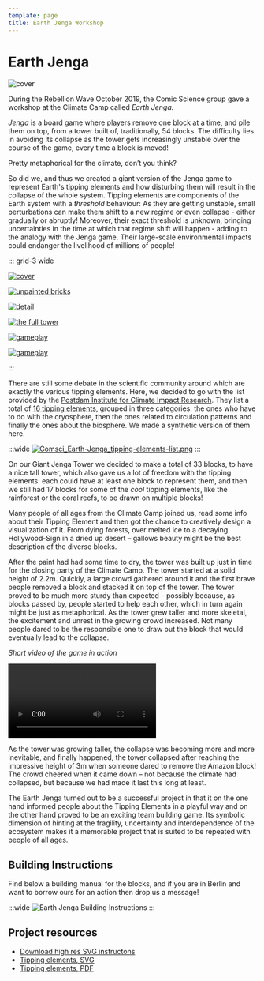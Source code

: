 ```yaml
---
template: page
title: Earth Jenga Workshop
---
```


# Earth Jenga

![cover](https://resources.xrscience.earth/projects/earth-jenga/photos/small/cover.jpg)


During the Rebellion Wave October 2019, the Comic Science group gave a workshop at the Climate Camp called *Earth Jenga.* 

*Jenga* is a board game where players remove one block at a time, and pile them on top, from a tower built of, traditionally, 54 blocks. The difficulty lies in avoiding its collapse as the tower gets increasingly unstable over the course of the game, every time a block is moved!

Pretty metaphorical for the climate, don’t you think? 


So did we, and thus we created a giant version of the Jenga game to represent Earth's tipping elements and how disturbing them will result in the collapse of the whole system. Tipping elements are components of the Earth system with a *threshold* behaviour: As they are getting unstable, small perturbations can make them shift to a new regime or even collapse - either gradually or abruptly! Moreover, their exact threshold is unknown, bringing uncertainties in the time at which that regime shift will happen - adding to the analogy with the Jenga game. Their large-scale environmental impacts could endanger the livelihood of millions of people!


::: grid-3 wide

[![cover](https://resources.xrscience.earth/projects/earth-jenga/photos/square/cover.jpg)](https://resources.xrscience.earth/projects/earth-jenga/photos/large/cover.jpg)

[![unpainted bricks](https://resources.xrscience.earth/projects/earth-jenga/photos/square/unpainted.jpg)](https://resources.xrscience.earth/projects/earth-jenga/photos/large/unpainted.jpg)

[![detail](https://resources.xrscience.earth/projects/earth-jenga/photos/square/detail.jpg)](https://resources.xrscience.earth/projects/earth-jenga/photos/large/detail.jpg)

[![the full tower](https://resources.xrscience.earth/projects/earth-jenga/photos/square/tower.jpg)](https://resources.xrscience.earth/projects/earth-jenga/photos/large/tower.jpg)

[![gameplay](https://resources.xrscience.earth/projects/earth-jenga/photos/square/gameplay.jpg)](https://resources.xrscience.earth/projects/earth-jenga/photos/large/gameplay.jpg)

[![gameplay](https://resources.xrscience.earth/projects/earth-jenga/photos/square/gameplay2.jpg)](https://resources.xrscience.earth/projects/earth-jenga/photos/large/gameplay2.jpg)

:::


There are still some debate in the scientific community around which are exactly the various tipping elements. Here, we decided to go with the list provided by the [Postdam Institute for Climate Impact Research](https://www.pik-potsdam.de). They list a total of [16 tipping elements](https://www.pik-potsdam.de/services/infodesk/tipping-elements), grouped in three categories: the ones who have to do with the cryosphere, then the ones related to circulation patterns and finally the ones about the biosphere. We made a synthetic version of them here.


:::wide
[![Comsci_Earth-Jenga_tipping-elements-list.png](https://resources.xrscience.earth/projects/earth-jenga/png/Comsci_Earth-Jenga_tipping-elements-list.png)](https://resources.xrscience.earth/projects/earth-jenga/pdf/Comsci_Earth-Jenga_tipping-elements-list.pdf)
:::

On our Giant Jenga Tower we decided to make a total of 33 blocks, to have a nice tall tower, which also gave us a lot of freedom with the tipping elements: each could have at least one block to represent them, and then we still had 17 blocks for some of the *cool* tipping elements, like the rainforest or the coral reefs, to be drawn on multiple blocks!

Many people of all ages from the Climate Camp joined us, read some info about their Tipping Element and then got the chance to creatively design a visualization of it. From dying forests, over melted ice to a decaying Hollywood-Sign in a dried up desert – gallows beauty might be the best description of the diverse blocks.

After the paint had had some time to dry, the tower was built up just in time for the closing party of the Climate Camp. The tower started at a solid height of 2.2m. Quickly, a large crowd gathered around it and the first brave people removed a block and stacked it on top of the tower. The tower proved to be much more sturdy than expected – possibly because, as blocks passed by, people started to help each other,  which in turn again might be just as metaphorical. As the tower grew taller and more skeletal, the excitement and unrest in the growing crowd increased. Not many people dared to be the responsible one to draw out the block that would eventually lead to the collapse. 

*Short video of the game in action*

<video controls src="https://resources.xrscience.earth/projects/earth-jenga/video/video-1570993875.mp4"></video>

As the tower was growing taller, the collapse was becoming more and more inevitable, and finally happened, the tower collapsed after reaching the impressive height of 3m when someone dared to remove the Amazon block! The crowd cheered when it came down – not because the climate had collapsed, but because we had made it last this long at least.

The Earth Jenga turned out to be a successful project in that it on the one hand informed people about the Tipping Elements in a playful way and on the other hand proved to be an exciting team building game. Its symbolic dimension of hinting at the fragility, uncertainty and interdependence of the ecosystem makes it a memorable project that is suited to be repeated with people of all ages.

## Building Instructions


Find below a building manual for the blocks, and if you are in Berlin and want to borrow ours for an action then drop us a message!

:::wide
![Earth Jenga Building Instructions](https://resources.xrscience.earth/projects/earth-jenga/png/instructions.png)
:::


## Project resources

* [Download high res SVG instructons](https://resources.xrscience.earth/projects/earth-jenga/svg/instructions.svg)
* [Tipping elements, SVG](https://resources.xrscience.earth/projects/earth-jenga/svg/Comsci_Earth-Jenga_tipping-elements-list.svg)
* [Tipping elements, PDF](https://resources.xrscience.earth/projects/earth-jenga/pdf/Comsci_Earth-Jenga_tipping-elements-list.pdf)

